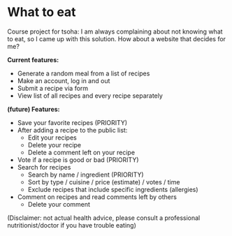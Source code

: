 # What to eat

Course project for tsoha: I am always complaining about not knowing what to eat, so I came up with this solution.
How about a website that decides for me?

**Current features:**
* Generate a random meal from a list of recipes
* Make an account, log in and out
* Submit a recipe via form
* View list of all recipes and every recipe separately


**(future) Features:**
* Save your favorite recipes (PRIORITY)
* After adding a recipe to the public list:
  * Edit your recipes
  * Delete your recipe
  * Delete a comment left on your recipe
* Vote if a recipe is good or bad (PRIORITY)
* Search for recipes
  * Search by name / ingredient (PRIORITY)
  * Sort by type / cuisine / price (estimate) / votes / time
  * Exclude recipes that include specific ingredients (allergies)
* Comment on recipes and read comments left by others
  * Delete your comment

(Disclaimer: not actual health advice, please consult a professional nutritionist/doctor if you have trouble eating)
